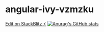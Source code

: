 # angular-ivy-vzmzku

[Edit on StackBlitz ⚡️](https://stackblitz.com/edit/angular-ivy-vzmzku)
[![Anurag's GitHub stats](https://github-readme-stats.vercel.app/api?username=afurtadodev)](https://github.com/aFurtadoDev/angular-material-dynamic-table-header-filter.git)
